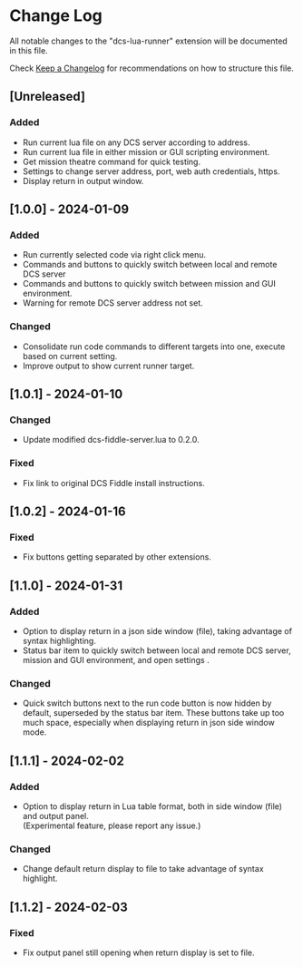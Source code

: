 # Change Log

All notable changes to the "dcs-lua-runner" extension will be documented in this file.

Check [Keep a Changelog](http://keepachangelog.com/) for recommendations on how to structure this file.

## [Unreleased]

### Added

- Run current lua file on any DCS server according to address.
- Run current lua file in either mission or GUI scripting environment.
- Get mission theatre command for quick testing.
- Settings to change server address, port, web auth credentials, https.
- Display return in output window.

## [1.0.0] - 2024-01-09

### Added
- Run currently selected code via right click menu.
- Commands and buttons to quickly switch between local and remote DCS server
- Commands and buttons to quickly switch between mission and GUI environment.
- Warning for remote DCS server address not set.

### Changed
- Consolidate run code commands to different targets into one, execute based on current setting. 
- Improve output to show current runner target.

## [1.0.1] - 2024-01-10

### Changed
- Update modified dcs-fiddle-server.lua to 0.2.0.

### Fixed
- Fix link to original DCS Fiddle install instructions.

## [1.0.2] - 2024-01-16

### Fixed
- Fix buttons getting separated by other extensions.

## [1.1.0] - 2024-01-31

### Added
- Option to display return in a json side window (file), taking advantage of syntax highlighting.
- Status bar item to quickly switch between local and remote DCS server, mission and GUI environment, and open settings .

### Changed
- Quick switch buttons next to the run code button is now hidden by default, superseded by the status bar item. These buttons take up too much space, especially when displaying return in json side window mode.

## [1.1.1] - 2024-02-02

### Added
- Option to display return in Lua table format, both in side window (file) and output panel.   
(Experimental feature, please report any issue.)

### Changed
- Change default return display to file to take advantage of syntax highlight.

## [1.1.2] - 2024-02-03

### Fixed
- Fix output panel still opening when return display is set to file.